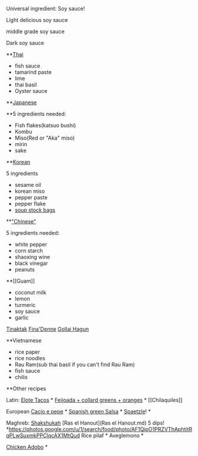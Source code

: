 Universal ingredient: Soy sauce!

Light delicious soy sauce

middle grade soy sauce

Dark soy sauce

  
**[Thai](Thai.md) 

- fish sauce
- tamarind paste
- lime
- thai basil
- Oyster sauce

  
**[Japanese](Japanese.md)

  **5 ingredients needed:

* Fish flakes(katsuo bushi)
* Kombu
* Miso(Red or "Aka" miso)
* mirin
* sake


**[Korean](Korean.md)

5 ingredients

* sesame oil
* korean miso
* pepper paste
* pepper flake
* [soup stock bags](https://www.amazon.com/Dried-Seafood-Anchovy-Dashi-Korea/dp/B07ZRPP3WX/ref=asc_df_B07ZRPP3WX/?tag=hyprod-20&linkCode=df0&hvadid=416728157253&hvpos=&hvnetw=g&hvrand=13718994789077652025&hvpone=&hvptwo=&hvqmt=&hvdev=c&hvdvcmdl=&hvlocint=&hvlocphy=9031953&hvtargid=pla-887170875544&psc=1&tag=&ref=&adgrpid=93863646397&hvpone=&hvptwo=&hvadid=416728157253&hvpos=&hvnetw=g&hvrand=13718994789077652025&hvqmt=&hvdev=c&hvdvcmdl=&hvlocint=&hvlocphy=9031953&hvtargid=pla-887170875544)
  

**["Chinese"]("Chinese".md)
  
5 ingredients needed:

* white pepper
* corn starch
* shaoxing wine
* black vinegar
* peanuts


**[[Guam]]

* coconut milk
* lemon
* turmeric
* soy sauce
* garlic

[Tinaktak](https://www.evernote.com/shard/s233/nl/29093732/54137259-d5ac-98e6-a1e3-363a227e47dd?title=tinaktak)
[Fina'Denne](https://www.evernote.com/shard/s233/nl/29093732/871c1a25-cd4c-c6b0-db52-7e136b6ee1b8?title=Fina'Denne)
[Gollai Hagun](https://www.evernote.com/shard/s233/nl/29093732/fdddbed6-e1dc-20e0-c851-c526f1963f15?title=Gollai%20Hagun)


**Vietnamese

* rice paper
* rice noodles
* Rau Ram(sub thai basil if you can't find Rau Ram)
* fish sauce
* chilis


**Other recipes

Latin:
[Elote Tacos](https://www.evernote.com/shard/s233/nl/29093732/856ae8bb-c0a5-cced-9dbe-8ddcb1dbcb3d?title=Elote%20Tacos) *
[Feijoada + collard greens + oranges](https://www.evernote.com/shard/s233/nl/29093732/879c92bd-d058-6609-fb19-a00869861d07?title=Feijoada%20+%20collard%20greens%20+%20oranges) *
[[Chilaquiles]]

European
[Cacio e pepe](https://www.evernote.com/shard/s233/nl/29093732/c045ab00-d45e-cc0e-3a4c-34ec66024797?title=Cacio%20e%20pepe) *
[Spanish green Salsa](https://www.evernote.com/shard/s233/nl/29093732/7e4501e8-3b8d-33ac-e148-376fd0e75cb7?title=Spanish%20green%20Salsa) *
[Spaetzle](https://www.evernote.com/shard/s233/nl/29093732/c3556b26-ec71-0753-a64a-fe0e916c37c5?title=Spaetzle)! *
  
Maghreb: 
[Shakshukah](Shakshukah.md)
[Ras el Hanout](Ras el Hanout.md)
5 dips! *https://photos.google.com/u/1/search/food/photo/AF1QipO1PRZVThAphtitRqPLwSuxmkPPClqcAX1MtQud
Rice pilaf *
Aveglemono *



[Chicken Adobo](https://www.evernote.com/shard/s233/nl/29093732/34b55ff4-213f-3fe6-8d49-b4298e002867?title=Chicken%20Adobo) * 
